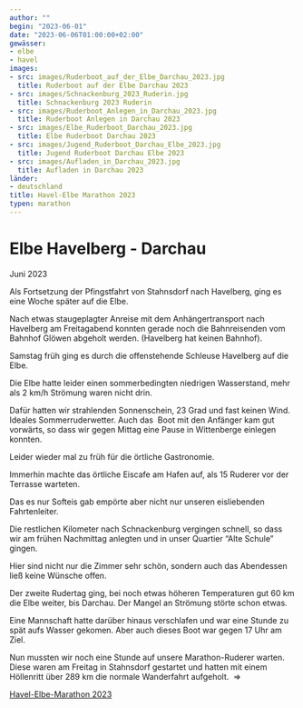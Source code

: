 ```yaml
---
author: ""
begin: "2023-06-01"
date: "2023-06-06T01:00:00+02:00"
gewässer:
- elbe
- havel
images:
- src: images/Ruderboot_auf_der_Elbe_Darchau_2023.jpg
  title: Ruderboot auf der Elbe Darchau 2023
- src: images/Schnackenburg_2023_Ruderin.jpg
  title: Schnackenburg 2023 Ruderin
- src: images/Ruderboot_Anlegen_in_Darchau_2023.jpg
  title: Ruderboot Anlegen in Darchau 2023
- src: images/Elbe_Ruderboot_Darchau_2023.jpg
  title: Elbe Ruderboot Darchau 2023
- src: images/Jugend_Ruderboot_Darchau_Elbe_2023.jpg
  title: Jugend Ruderboot Darchau Elbe 2023
- src: images/Aufladen_in_Darchau_2023.jpg
  title: Aufladen in Darchau 2023
länder: 
- deutschland
title: Havel-Elbe Marathon 2023
typen: marathon
---
```




# Elbe Havelberg - Darchau


Juni 2023

Als Fortsetzung der Pfingstfahrt von Stahnsdorf nach Havelberg, ging es eine Woche später auf die Elbe.

Nach etwas staugeplagter Anreise mit dem Anhängertransport nach Havelberg am Freitagabend konnten gerade noch die Bahnreisenden vom Bahnhof Glöwen abgeholt werden. (Havelberg hat keinen Bahnhof).

Samstag früh ging es durch die offenstehende Schleuse Havelberg auf die Elbe.

Die Elbe hatte leider einen sommerbedingten niedrigen Wasserstand, mehr als 2 km/h Strömung waren nicht drin.

Dafür hatten wir strahlenden Sonnenschein, 23 Grad und fast keinen Wind. Ideales Sommerruderwetter. Auch das  Boot mit den Anfänger kam gut vorwärts, so dass wir gegen Mittag eine Pause in Wittenberge einlegen konnten.

Leider wieder mal zu früh für die örtliche Gastronomie.

Immerhin machte das örtliche Eiscafe am Hafen auf, als 15 Ruderer vor der Terrasse warteten.

Das es nur Softeis gab empörte aber nicht nur unseren eisliebenden Fahrtenleiter.

Die restlichen Kilometer nach Schnackenburg vergingen schnell, so dass wir am frühen Nachmittag anlegten und in unser Quartier “Alte Schule” gingen.

Hier sind nicht nur die Zimmer sehr schön, sondern auch das Abendessen ließ keine Wünsche offen.

Der zweite Rudertag ging, bei noch etwas höheren Temperaturen gut 60 km die Elbe weiter, bis Darchau. Der Mangel an Strömung störte schon etwas.

Eine Mannschaft hatte darüber hinaus verschlafen und war eine Stunde zu spät aufs Wasser gekomen. Aber auch dieses Boot war gegen 17 Uhr am Ziel.

Nun mussten wir noch eine Stunde auf unsere Marathon-Ruderer warten. Diese waren am Freitag in Stahnsdorf gestartet und hatten mit einem Höllenritt über 289 km die normale Wanderfahrt aufgeholt.  =>

[Havel-Elbe-Marathon 2023](/berichte/2023/havel-elbe_marathon_2023)
